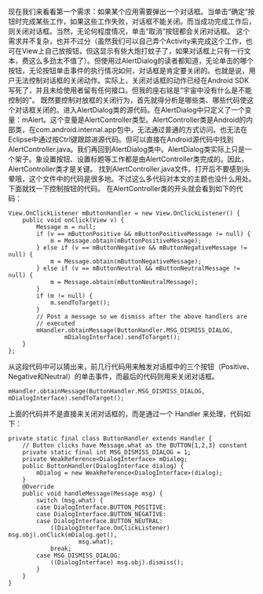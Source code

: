 现在我们来看看第一个需求：如果某个应用需要弹出一个对话框。当单击“确定“按钮时完成某些工作，如果这些工作失败，对话框不能关闭。而当成功完成工作后，则关闭对话框。当然，无论何程度情况，单击“取消”按钮都会关闭对话框。
这个需求并不复杂，也并不过分（虽然我们可以自己弄个Activity来完成这个工作，也可在View上自己放按钮，但这显示有些大炮打蚊子了，如果对话框上只有一行文本，费这么多劲太不值了）。但使用过AlertDialog的读者都知道，无论单击的哪个按钮，无论按钮单击事件的执行情况如何，对话框是肯定要关闭的。也就是说，用户无法控制对话框的关闭动作。实际上，关闭对话框的动作已经在Android SDK写死了，并且未给使用者留有任何接口。但我的座右铭是“宇宙中没有什么是不能控制的”。
既然要控制对放框的关闭行为，首先就得分析是哪些类、哪些代码使这个对话框关闭的。进入AlertDialog类的源代码。在AlertDialog中只定义了一个变量：mAlert。这个变量是AlertController类型。AlertController类是Android的内部类，在com.android.internal.app包中，无法通过普通的方式访问。也无法在Eclipse中通过按Ctrl键跟踪进源代码。但可以直接在Android源代码中找到AlertController.java。我们再回到AlertDialog类中。AlertDialog类实际上只是一个架子。象设置按钮、设置标题等工作都是由AlertController类完成的。因此，AlertController类才是关键。
找到AlertController.java文件。打开后不要感到头晕哦，这个文件中的代码是很多地。不过这么多代码对本文的主题也没什么用处。下面就找一下控制按钮的代码。
在AlertController类的开头就会看到如下的代码：
```   
View.OnClickListener mButtonHandler = new View.OnClickListener() {
	public void onClick(View v) {
		Message m = null;
		if (v == mButtonPositive && mButtonPositiveMessage != null) {
			m = Message.obtain(mButtonPositiveMessage);
		} else if (v == mButtonNegative && mButtonNegativeMessage != null) {
			m = Message.obtain(mButtonNegativeMessage);
		} else if (v == mButtonNeutral && mButtonNeutralMessage != null) {
			m = Message.obtain(mButtonNeutralMessage);
		}
		if (m != null) {
			m.sendToTarget();
		}
		// Post a message so we dismiss after the above handlers are
		// executed
		mHandler.obtainMessage(ButtonHandler.MSG_DISMISS_DIALOG,
				mDialogInterface).sendToTarget();
	}
};
```
从这段代码中可以猜出来，前几行代码用来触发对话框中的三个按钮（Positive、Negative和Neutral）的单击事件，而最后的代码则用来关闭对话框。
```  
mHandler.obtainMessage(ButtonHandler.MSG_DISMISS_DIALOG, mDialogInterface).sendToTarget();
```
上面的代码并不是直接来关闭对话框的，而是通过一个 Handler 来处理，代码如下：
```  
private static final class ButtonHandler extends Handler {
	// Button clicks have Message.what as the BUTTON{1,2,3} constant
	private static final int MSG_DISMISS_DIALOG = 1;
	private WeakReference<DialogInterface> mDialog;
	public ButtonHandler(DialogInterface dialog) {
		mDialog = new WeakReference<DialogInterface>(dialog);
	}
	@Override
	public void handleMessage(Message msg) {
		switch (msg.what) {
		case DialogInterface.BUTTON_POSITIVE:
		case DialogInterface.BUTTON_NEGATIVE:
		case DialogInterface.BUTTON_NEUTRAL:
			((DialogInterface.OnClickListener) msg.obj).onClick(mDialog.get(),
					msg.what);
			break;
		case MSG_DISMISS_DIALOG:
			((DialogInterface) msg.obj).dismiss();
		}
	}
}
```